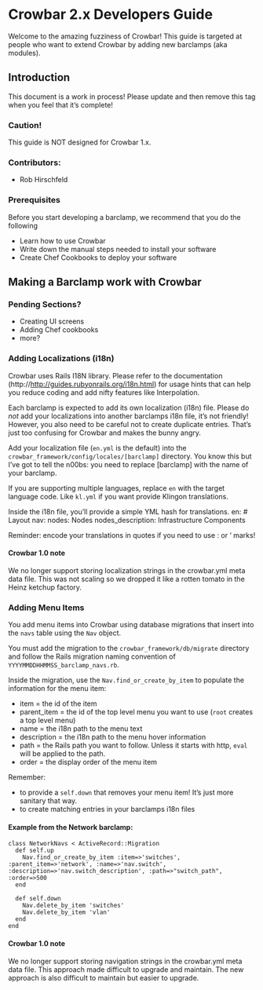 # Crowbar 2.x Developers Guide

Welcome to the amazing fuzziness of Crowbar!  This guide is targeted at people who want to extend Crowbar by adding new barclamps (aka modules). 

## Introduction
This document is a work in process!  Please update and then remove this tag when you feel that it’s complete!

### Caution!

This guide is NOT designed for Crowbar 1.x.

### Contributors:

* Rob Hirschfeld

### Prerequisites

Before you start developing a barclamp, we recommend that you do the following
*	Learn how to use Crowbar
*	Write down the manual steps needed to install your software
*	Create Chef Cookbooks to deploy your software


## Making a Barclamp work with Crowbar

### Pending Sections?

* Creating UI screens
* Adding Chef cookbooks
* more?

### Adding Localizations (i18n)

Crowbar uses Rails I18N library.  Please refer to the documentation (http://http://guides.rubyonrails.org/i18n.html) for usage hints that can help you reduce coding and add nifty features like Interpolation.

Each barclamp is expected to add its own localization (i18n) file.  Please do _not_ add your localizations into another barclamps i18n file, it’s not friendly!  However, you also need to be careful not to create duplicate entries.  That’s just too confusing for Crowbar and makes the bunny angry.

Add your localization file (`en.yml` is the default) into the `crowbar_framework/config/locales/[barclamp]` directory.  You know this but I’ve got to tell the n00bs: you need to replace [barclamp] with the name of your barclamp.

If you are supporting multiple languages, replace `en` with the target language code.  Like `kl.yml` if you want provide Klingon translations.

Inside the i18n file, you’ll provide a simple YML hash for translations.
    en:
      # Layout
      nav:
        nodes: Nodes
        nodes_description: Infrastructure Components

Reminder: encode your translations in quotes if you need to use : or ‘ marks!

#### Crowbar 1.0 note
We no longer support storing localization strings in the crowbar.yml meta data file.  This was not scaling so we dropped it like a rotten tomato in the Heinz ketchup factory. 

### Adding Menu Items

You add menu items into Crowbar using database migrations that insert into the `navs` table using the `Nav` object.

You must add the migration to the `crowbar_framework/db/migrate` directory and follow the Rails migration naming convention of `YYYYMMDDHHMMSS_barclamp_navs.rb`.

Inside the migration, use the `Nav.find_or_create_by_item` to populate the information for the menu item:

*	item = the id of the item
*	parent_item = the id of the top level menu you want to use (`root` creates a top level menu)
*	name = the i18n path to the menu text
*	description = the i18n path to the menu hover information
*	path = the Rails path you want to follow.  Unless it starts with http, `eval` will be applied to the path.
*	order = the display order of the menu item

Remember:

*	to provide a `self.down` that removes your menu item!  It’s just more sanitary that way.
*	to create matching entries in your barclamps i18n files

#### Example from the Network barclamp:
    class NetworkNavs < ActiveRecord::Migration
      def self.up
        Nav.find_or_create_by_item :item=>'switches', :parent_item=>'network', :name=>'nav.switch', :description=>'nav.switch_description', :path=>"switch_path", :order=>500
      end
    
      def self.down
        Nav.delete_by_item 'switches'
        Nav.delete_by_item 'vlan'
      end
    end

#### Crowbar 1.0 note

We no longer support storing navigation strings in the crowbar.yml meta data file.  This approach made difficult to upgrade and maintain.  The new approach is also difficult to maintain but easier to upgrade.
